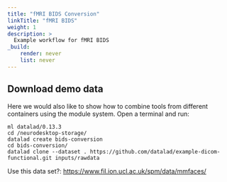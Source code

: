 ```yaml
---
title: "fMRI BIDS Conversion"
linkTitle: "fMRI BIDS"
weight: 1
description: >
  Example workflow for fMRI BIDS
_build:
    render: never
    list: never
---
```


## Download demo data
Here we would also like to show how to combine tools from different containers using the module system. Open a terminal and run:
```
ml datalad/0.13.3 
cd /neurodesktop-storage/
datalad create bids-conversion
cd bids-conversion/
datalad clone --dataset . https://github.com/datalad/example-dicom-functional.git inputs/rawdata
```

Use this data set?:
https://www.fil.ion.ucl.ac.uk/spm/data/mmfaces/

